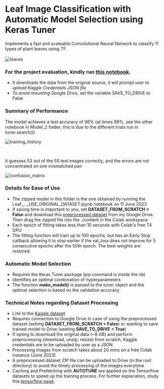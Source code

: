 # Leaf Image Classification with Automatic Model Selection using Keras Tuner
Implements a fast and scaleable Convolutional Neural Network to classify 11 types of plant leaves using TF.
<br/>  
![leaves](https://github.com/shihab1h/leaf_image_classification/blob/main/Screenshots/leaves.png)

### For the project evaluation, kindly run [this notebook](https://github.com/shihab1h/leaf_image_classification/blob/551db37668677dec419e6ab59ab6c98ca13fad8b/Model_2%20Automatic%20Model%20Selection%20for%20Hyperparameter%20Tuning/Leaf_Image_Classification_TF_Auto_Model_Selection_USE_ORIGINAL_DATASET.ipynb).
* It downloads the data from the original source, _it will prompt user to upload Kaggle Credentials JSON file_
* _To avoid mounting Google Drive_, set the variable SAVE_TO_DRIVE to False

### Summary of Performance
The model achieves a test accuracy of 96% (at times 98%, see the other notebook in Model_2 folder; this is due to the different trials run in tuner.search())

![training_history](https://github.com/shihab1h/leaf_image_classification/blob/main/Screenshots/acc_loss_epochs.png)

<br/>  

It guesses 53 out of the 55 test images correctly, and the errors are not concentrated on one mismatched pair

![confusion_matrix](https://github.com/shihab1h/leaf_image_classification/blob/main/Screenshots/cm.png)

### Details for Ease of Use
* The zipped model in this folder is the one obtained by running the Leaf_..._USE_ORIGINAL_DATASET.ipynb notebook on 11 June 2023
* If saving time is important to you, set **DATASET_FROM_SCRATCH = False** and download this [preprocessed dataset](https://drive.google.com/file/d/1-4TO3iKRtXi7S08Q7Aghaq8Us004uxkW/view?usp=sharing) from my Google Drive. Then drag the zipped file into the ./content in the Colab workspace
* Each epoch of fitting takes less than 10 seconds with Colab's free T4 GPU
* The fitting function will train up to 100 epochs, but has an Early Stop callback allowing it to stop earlier if the val_loss does not improve for 5 consecutive epochs after the 50th epoch. The best weights are restored.

### Automatic Model Selection
* Requires the Keras Tuner package (pip command is inside the nb)
* Identifies an optimal combination of hyperparameters
* The function **make_model()** is passed to the tuner object and the optimal selection is based on the validation accuracy

### Technical Notes regarding Dataset Processing
* Link to the [Kaggle dataset](https://www.kaggle.com/datasets/csafrit2/plant-leaves-for-image-classification)
* Requires connection to Google Drive in case of using the preprocessed dataset (setting **DATASET_FROM_SCRATCH = False**) or wanting to save trained model to Drive (seeting **SAVE_TO_DRIVE = True**)
* If opting to download the original data (~8 GB) and perform preprocessing (download, unzip, resize) from scratch, Kaggle credentials are to be uploaded by user as a JSON
* Processing images from scratch takes about 20 mins on a free Colab instance (June 2023)
* A preprocessed dataset ZIP file can be uploaded to Drive (in the root directory) to avoid the timely processing of the images everytime
* Caching and Prefetching with **AUTOTUNE** are applied on the Tensorflow datasets to speed up the training process. For further explanation, study this [tensorflow page](https://www.tensorflow.org/guide/data_performance). 
